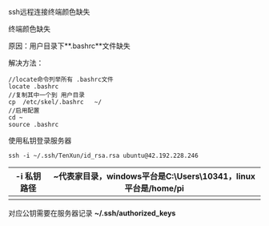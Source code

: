 ssh远程连接终端颜色缺失

终端颜色缺失

原因：用户目录下**.bashrc**文件缺失

解决方法：

```shell
//locate命令列举所有 .bashrc文件
locate .bashrc
//复制其中一个到 用户目录
cp  /etc/skel/.bashrc   ~/
//启用配置
cd ~
source .bashrc
```

使用私钥登录服务器

```
ssh -i ~/.ssh/TenXun/id_rsa.rsa ubuntu@42.192.228.246
```



| -i 私钥路径 | ~代表家目录，windows平台是C:\Users\10341，linux平台是/home/pi |
| ----------- | ------------------------------------------------------------ |
|             |                                                              |

对应公钥需要在服务器记录 **~/.ssh/authorized_keys**

